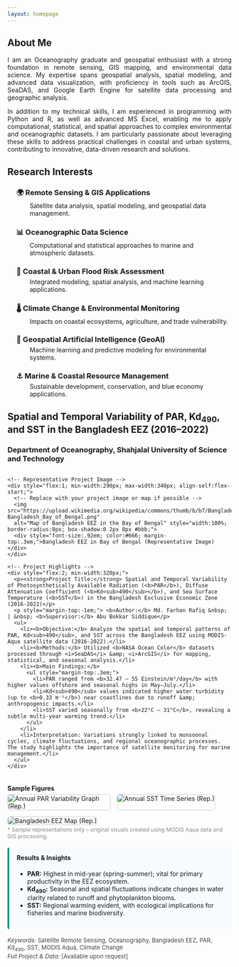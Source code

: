 ```yaml
---
layout: homepage
---
```


<h2>About Me</h2>
<div style="text-align: justify;">
  <p>
    I am an Oceanography graduate and geospatial enthusiast with a strong foundation in remote sensing, GIS mapping, and environmental data science. My expertise spans geospatial analysis, spatial modeling, and advanced data visualization, with proficiency in tools such as ArcGIS, SeaDAS, and Google Earth Engine for satellite data processing and geographic analysis.
  </p>
  <p>
    In addition to my technical skills, I am experienced in programming with Python and R, as well as advanced MS Excel, enabling me to apply computational, statistical, and spatial approaches to complex environmental and oceanographic datasets. I am particularly passionate about leveraging these skills to address practical challenges in coastal and urban systems, contributing to innovative, data-driven research and solutions.
  </p>
</div>

<h2>Research Interests</h2>

<div style="margin-left: 20px;">
  <h3 style="margin-bottom: 5px;">🌍 Remote Sensing & GIS Applications</h3>
  <p style="margin-top: 0; margin-left: 30px;">Satellite data analysis, spatial modeling, and geospatial data management.</p>

  <h3 style="margin-bottom: 5px;">📊 Oceanographic Data Science</h3>
  <p style="margin-top: 0; margin-left: 30px;">Computational and statistical approaches to marine and atmospheric datasets.</p>

  <h3 style="margin-bottom: 5px;">🌊 Coastal & Urban Flood Risk Assessment</h3>
  <p style="margin-top: 0; margin-left: 30px;">Integrated modeling, spatial analysis, and machine learning applications.</p>

  <h3 style="margin-bottom: 5px;">🌡️ Climate Change & Environmental Monitoring</h3>
  <p style="margin-top: 0; margin-left: 30px;">Impacts on coastal ecosystems, agriculture, and trade vulnerability.</p>

  <h3 style="margin-bottom: 5px;">🤖 Geospatial Artificial Intelligence (GeoAI)</h3>
  <p style="margin-top: 0; margin-left: 30px;">Machine learning and predictive modeling for environmental systems.</p>

  <h3 style="margin-bottom: 5px;">⚓ Marine & Coastal Resource Management</h3>
  <p style="margin-top: 0; margin-left: 30px;">Sustainable development, conservation, and blue economy applications.</p>
</div>

<section id="academic-project-bangladesh-eez" style="margin-bottom:2em;">
  <h2>Spatial and Temporal Variability of PAR, Kd<sub>490</sub>, and SST in the Bangladesh EEZ (2016–2022)</h2>
  <h3>Department of Oceanography, Shahjalal University of Science and Technology</h3>
  
  <div style="display:flex; flex-wrap:wrap; gap:1.5em;">
    
    <!-- Representative Project Image -->
    <div style="flex:1; min-width:290px; max-width:340px; align-self:flex-start;">
      <!-- Replace with your project image or map if possible -->
      <img src="https://upload.wikimedia.org/wikipedia/commons/thumb/b/b7/Bangladesh_Bay_of_Bengal.png/350px-Bangladesh_Bay_of_Bengal.png" 
      alt="Map of Bangladesh EEZ in the Bay of Bengal" style="width:100%; border-radius:8px; box-shadow:0 2px 8px #bbb;">
      <div style="font-size:.92em; color:#666; margin-top:.3em;">Bangladesh EEZ in Bay of Bengal (Representative Image)</div>
    </div>

    <!-- Project Highlights -->
    <div style="flex:2; min-width:320px;">
      <p><strong>Project Title:</strong> Spatial and Temporal Variability of Photosynthetically Available Radiation (<b>PAR</b>), Diffuse Attenuation Coefficient (<b>Kd<sub>490</sub></b>), and Sea Surface Temperature (<b>SST</b>) in the Bangladesh Exclusive Economic Zone (2016-2022)</p>
      <p style="margin-top:-1em;"> <b>Author:</b> Md. Farhan Rafiq &nbsp; | &nbsp; <b>Supervisor:</b> Abu Bokkar Siddique</p>
      <ul>
        <li><b>Objective:</b> Analyze the spatial and temporal patterns of PAR, Kd<sub>490</sub>, and SST across the Bangladesh EEZ using MODIS-Aqua satellite data (2016-2022).</li>
        <li><b>Methods:</b> Utilized <b>NASA Ocean Color</b> datasets processed through <i>SeaDAS</i> &amp; <i>ArcGIS</i> for mapping, statistical, and seasonal analysis.</li>
        <li><b>Main Findings:</b>
          <ul style="margin-top:.3em;">
            <li>PAR ranged from <b>32.47 – 55 Einstein/m²/day</b> with higher values offshore and seasonal highs in May–July.</li>
            <li>Kd<sub>490</sub> values indicated higher water turbidity (up to <b>0.33 m⁻¹</b>) near coastlines due to runoff &amp; anthropogenic impacts.</li>
            <li>SST varied seasonally from <b>22°C – 31°C</b>, revealing a subtle multi-year warming trend.</li>
          </ul>
        </li>
        <li>Interpretation: Variations strongly linked to monsoonal cycles, climate fluctuations, and regional oceanographic processes. The study highlights the importance of satellite monitoring for marine management.</li>
      </ul>
    </div>
  </div>
  <!-- Insert sample figures -->
  <div style="margin-top:1em; margin-bottom:1em;">
    <h4 style="margin-bottom:.4em;">Sample Figures</h4>
    <div style="display:flex; flex-wrap:wrap; gap:1em;">
      <img src="https://i.imgur.com/e2QYYTb.png" alt="Annual PAR Variability Graph (Rep.)" style="max-width:230px; border-radius:6px; border: 1px solid #ccc;">
      <img src="https://i.imgur.com/VIPzRja.png" alt="Annual SST Time Series (Rep.)" style="max-width:230px; border-radius:6px; border: 1px solid #ccc;">
      <img src="https://i.imgur.com/BgAbso1.png" alt="Bangladesh EEZ Map (Rep.)" style="max-width:230px; border-radius:6px; border: 1px solid #ccc;">
    </div>
    <div style="font-size:.87em; color:#888; margin-top:.2em;">* Sample representations only – original visuals created using MODIS Aqua data and GIS processing.</div>
  </div>

  <!-- Results Summary -->
  <div style="background:#f7fbff; border-left:4px solid #009688; padding:1em 1.2em; margin-top:1.3em; border-radius:4px;">
    <h4 style="margin-top:0;">Results &amp; Insights</h4>
    <ul>
      <li><b>PAR:</b> Highest in mid-year (spring-summer); vital for primary productivity in the EEZ ecosystem.</li>
      <li><b>Kd<sub>490</sub>:</b> Seasonal and spatial fluctuations indicate changes in water clarity related to runoff and phytoplankton blooms.</li>
      <li><b>SST:</b> Regional warming evident, with ecological implications for fisheries and marine biodiversity.</li>
    </ul>
  </div>

  <!-- Footer and References -->
  <div style="font-size:.93em; color:#444; margin-top:1.3em">
    <i>Keywords:</i> Satellite Remote Sensing, Oceanography, Bangladesh EEZ, PAR, Kd<sub>490</sub>, SST, MODIS Aqua, Climate Change<br>
    <i>Full Project &amp; Data:</i> [Available upon request]
  </div>
</section>

